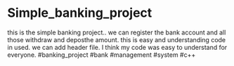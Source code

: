 # Simple_banking_project
this is the simple banking project.. 
we can register the bank account and all those withdraw and deposthe amount.
this is easy and understanding code in used.
we can add <vector> header file.
I think my code was easy to understand for everyone.
#banking_project
#bank
#management
#system
#c++
